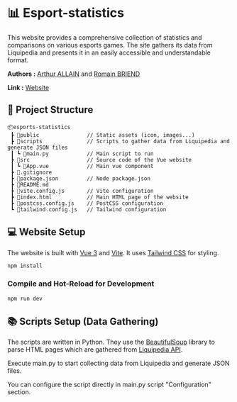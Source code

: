 # 📊 Esport-statistics

This website provides a comprehensive collection of statistics and comparisons on various esports games. The site gathers its data from Liquipedia and presents it in an easily accessible and understandable format.

**Authors :** [Arthur ALLAIN](https://github.com/Pataubeur) and [Romain BRIEND](https://github.com/yami2200)

**Link :** [Website](https://esport-statistics.vercel.app/)

## 📂 Project Structure

```
📦esports-statistics
 ┣ 📂public               // Static assets (icon, images...)
 ┣ 📂scripts              // Scripts to gather data from Liquipedia and generate JSON files
 ┃ ┗ 📜main.py            // Main script to run
 ┣ 📂src                  // Source code of the Vue website
 ┃ ┗ 📜App.vue            // Main vue component
 ┣ 📜.gitignore
 ┣ 📜package.json         // Node package.json
 ┣ 📜README.md
 ┣ 📜vite.config.js       // Vite configuration
 ┣ 📜index.html           // Main HTML page of the website
 ┣ 📜postcss.config.js    // PostCSS configuration
 ┗ 📜tailwind.config.js   // Tailwind configuration
```

## 💻 Website Setup
The website is built with [Vue 3](https://v3.vuejs.org/) and [Vite](https://vitejs.dev/). It uses [Tailwind CSS](https://tailwindcss.com/) for styling.

```sh
npm install
```

### Compile and Hot-Reload for Development

```sh
npm run dev
```

## 📚 Scripts Setup (Data Gathering)

The scripts are written in Python. They use the [BeautifulSoup](https://www.crummy.com/software/BeautifulSoup/bs4/doc/) library to parse HTML pages which are gathered from [Liquipedia API](https://liquipedia.net/commons/Liquipedia:API_Usage_Guidelines).

Execute main.py to start collecting data from Liquipedia and generate JSON files.

You can configure the script directly in main.py script "Configuration" section.
